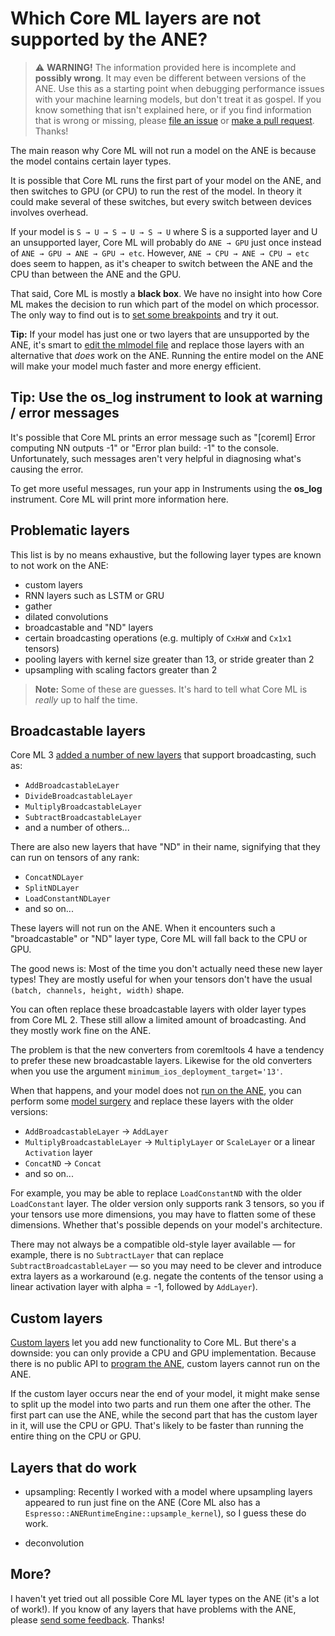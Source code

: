 # Which Core ML layers are not supported by the ANE?

> :warning: **WARNING!** The information provided here is incomplete and **possibly wrong**. It may even be different between versions of the ANE. Use this as a starting point when debugging performance issues with your machine learning models, but don't treat it as gospel. If you know something that isn't explained here, or if you find information that is wrong or missing, please [file an issue](https://github.com/hollance/neural-engine/issues) or [make a pull request](https://github.com/hollance/neural-engine/pulls). Thanks!

The main reason why Core ML will not run a model on the ANE is because the model contains certain layer types.

It is possible that Core ML runs the first part of your model on the ANE, and then switches to GPU (or CPU) to run the rest of the model. In theory it could make several of these switches, but every switch between devices involves overhead.

If your model is `S → U → S → U → S → U` where S is a supported layer and U an unsupported layer, Core ML will probably do `ANE → GPU` just once instead of `ANE → GPU → ANE → GPU → etc`. However, `ANE → CPU → ANE → CPU → etc` does seem to happen, as it's cheaper to switch between the ANE and the CPU than between the ANE and the GPU.

That said, Core ML is mostly a **black box**. We have no insight into how Core ML makes the decision to run which part of the model on which processor. The only way to find out is to [set some breakpoints](is-model-using-ane.md) and try it out.

**Tip:** If your model has just one or two layers that are unsupported by the ANE, it's smart to [edit the mlmodel file](https://leanpub.com/coreml-survival-guide) and replace those layers with an alternative that *does* work on the ANE. Running the entire model on the ANE will make your model much faster and more energy efficient.

## Tip: Use the os_log instrument to look at warning / error messages

It's possible that Core ML prints an error message such as "[coreml] Error computing NN outputs -1" or "Error plan build: -1" to the console. Unfortunately, such messages aren't very helpful in diagnosing what's causing the error.

To get more useful messages, run your app in Instruments using the **os_log** instrument. Core ML will print more information here.

## Problematic layers

This list is by no means exhaustive, but the following layer types are known to not work on the ANE:

- custom layers
- RNN layers such as LSTM or GRU
- gather
- dilated convolutions
- broadcastable and "ND" layers
- certain broadcasting operations (e.g. multiply of `CxHxW` and `Cx1x1` tensors)
- pooling layers with kernel size greater than 13, or stride greater than 2
- upsampling with scaling factors greater than 2

> **Note:** Some of these are guesses. It's hard to tell what Core ML is *really* up to half the time.

## Broadcastable layers

Core ML 3 [added a number of new layers](https://machinethink.net/blog/new-in-coreml3/) that support broadcasting, such as:

- `AddBroadcastableLayer`
- `DivideBroadcastableLayer`
- `MultiplyBroadcastableLayer`
- `SubtractBroadcastableLayer`
- and a number of others...

There are also new layers that have "ND" in their name, signifying that they can run on tensors of any rank:

- `ConcatNDLayer`
- `SplitNDLayer`
- `LoadConstantNDLayer`
- and so on...

These layers will not run on the ANE. When it encounters such a "broadcastable" or "ND" layer type, Core ML will fall back to the CPU or GPU.

The good news is: Most of the time you don't actually need these new layer types! They are mostly useful for when your tensors don't have the usual `(batch, channels, height, width)` shape.

You can often replace these broadcastable layers with older layer types from Core ML 2. These still allow a limited amount of broadcasting. And they mostly work fine on the ANE.

The problem is that the new converters from coremltools 4 have a tendency to prefer these new broadcastable layers. Likewise for the old converters when you use the argument `minimum_ios_deployment_target='13'`.

When that happens, and your model does not [run on the ANE](is-model-using-ane.md), you can perform some [model surgery](model-surgery.md) and replace these layers with the older versions:

- `AddBroadcastableLayer` → `AddLayer`
- `MultiplyBroadcastableLayer` → `MultiplyLayer` or `ScaleLayer` or a linear `Activation` layer
- `ConcatND` → `Concat`
- and so on...

For example, you may be able to replace `LoadConstantND` with the older `LoadConstant` layer. The older version only supports rank 3 tensors, so you if your tensors use more dimensions, you may have to flatten some of these dimensions. Whether that's possible depends on your model's architecture.

There may not always be a compatible old-style layer available — for example, there is no `SubtractLayer` that can replace `SubtractBroadcastableLayer` — so you may need to be clever and introduce extra layers as a workaround (e.g. negate the contents of the tensor using a linear activation layer with alpha = -1, followed by `AddLayer`).

## Custom layers

[Custom layers](https://machinethink.net/blog/coreml-custom-layers/) let you add new functionality to Core ML. But there's a downside: you can only provide a CPU and GPU implementation. Because there is no public API to [program the ANE](programming-ane.md), custom layers cannot run on the ANE.

If the custom layer occurs near the end of your model, it might make sense to split up the model into two parts and run them one after the other. The first part can use the ANE, while the second part that has the custom layer in it, will use the CPU or GPU. That's likely to be faster than running the entire thing on the CPU or GPU.

## Layers that do work

- upsampling: Recently I worked with a model where upsampling layers appeared to run just fine on the ANE (Core ML also has a `Espresso::ANERuntimeEngine::upsample_kernel`), so I guess these do work.

- deconvolution

## More?

I haven't yet tried out all possible Core ML layer types on the ANE (it's a lot of work!). If you know of any layers that have problems with the ANE, please [send some feedback](https://github.com/hollance/neural-engine/issues). Thanks!
